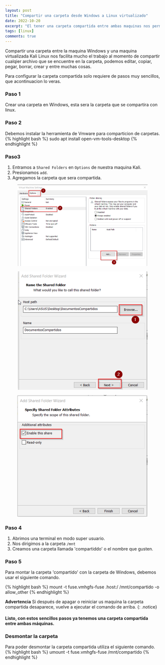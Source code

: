 ```yaml
---
layout: post
title: "Compartir una carpeta desde Windows a Linux virtualizado"
date: 2022-10-20
excerpt: "El tener una carpeta compartida entre ambas maquinas nos permite realizar un mejor trabajo ya que todo lo que tengamos en esa carpeta sera de facil acceso por ambas partes, configurandolo con sencillos pasos."
tags: [linux]
comments: true
---
```


Compartir una carpeta entre la maquina Windows y una maquina virtualizada Kali Linux nos facilita mucho el trabajo al momento de compartir cualqier archivo que se encuentre en la carpeta, podemos editar, copiar, pegar, borrar, crear y entre muchas cosas.

Para configurar la carpeta compartida solo requiere de pasos muy sencillos, que acontinuacion lo veras.

### Paso 1
Crear una carpeta en Windows, esta sera la carpeta que se compartira con linux.
### Paso 2
Debemos instalar la herramienta de Vmware para comparticion de carpetas.
{% highlight bash %}
sudo apt install open-vm-tools-desktop
{% endhighlight %}

### Paso3
1. Entramos a `Shared Folders` en  `Options` de nuestra maquina Kali.
2. Presionamos `add`.
3. Agregamos la carpeta que sera compartida.

<figure>
        <a href="/imagenes/CarpetaWinLinux/2.png"><img src="/imagenes/CarpetaWinLinux/2.png"></a>
</figure>
<figure>
        <a href="/imagenes/CarpetaWinLinux/3.png"><img src="/imagenes/CarpetaWinLinux/3.png"></a>
</figure>
<figure>
        <a href="/imagenes/CarpetaWinLinux/4.png"><img src="/imagenes/CarpetaWinLinux/4.png"></a>
</figure>

### Paso 4
1. Abrimos una terminal en modo super usuario.
2. Nos dirigimos a la carpeta `/mnt`
3. Creamos una carpeta llamada 'compartiddo' o el nombre que gusten.

### Paso 5
Para montar la carpeta 'compartido' con la carpeta de Windows, debemos usar el siguiente comando.

{% highlight bash %}
mount -t fuse.vmhgfs-fuse .host:/ /mnt/compartido -o allow_other
{% endhighlight %}

**Advertencia** Si después de apagar o reiniciar us maquina la carpeta compartida desaparece, vuelve a ejecutar el comando de arriba. 
{: .notice}

#### Listo, con estos sencillos pasos ya tenemos una carpeta compartida entre ambas máquinas.

### Desmontar la carpeta
Para poder desmontar la carpeta compartida utiliza el siguiente comando.
{% highlight bash %}
umount -t fuse.vmhgfs-fuse /mnt/compartido
{% endhighlight %}

